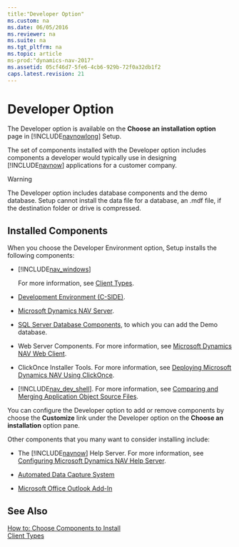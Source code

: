 ```yaml
---
title:"Developer Option"
ms.custom: na
ms.date: 06/05/2016
ms.reviewer: na
ms.suite: na
ms.tgt_pltfrm: na
ms.topic: article
ms-prod:"dynamics-nav-2017"
ms.assetid: 05cf46d7-5fe6-4cb6-929b-72f0a32db1f2
caps.latest.revision: 21
---
```

# Developer Option
The Developer option is available on the **Choose an installation option** page in [!INCLUDE[navnowlong](includes/navnowlong_md.md)] Setup.  
  
 The set of components installed with the Developer option includes components a developer would typically use in designing [!INCLUDE[navnow](includes/navnow_md.md)] applications for a customer company.  
  
> [!WARNING]  
>  The Developer option includes database components and the demo database. Setup cannot install the data file for a database, an .mdf file, if the destination folder or drive is compressed.  
  
## Installed Components  
 When you choose the Developer Environment option, Setup installs the following components:  
  
-   [!INCLUDE[nav_windows](includes/nav_windows_md.md)]  
  
     For more information, see [Client Types](Client-Types.md).  
  
-   [Development Environment \(C\-SIDE\)](Development-Environment--C-SIDE-.md).  
  
-   [Microsoft Dynamics NAV Server](Microsoft-Dynamics-NAV-Server.md).  
  
-   [SQL Server Database Components](SQL-Server-Database-Components.md), to which you can add the Demo database.  
  
-   Web Server Components. For more information, see [Microsoft Dynamics NAV Web Client](Microsoft-Dynamics-NAV-Web-Client.md).  
  
-   ClickOnce Installer Tools. For more information, see [Deploying Microsoft Dynamics NAV Using ClickOnce](Deploying-Microsoft-Dynamics-NAV-Using-ClickOnce.md).  
  
-   [!INCLUDE[nav_dev_shell](includes/nav_dev_shell_md.md)]. For more information, see [Comparing and Merging Application Object Source Files](Comparing-and-Merging-Application-Object-Source-Files.md).  
  
 You can configure the Developer option to add or remove components by choose the **Customize** link under the Developer option on the **Choose an installation** option pane.  
  
 Other components that you many want to consider installing include:  
  
-   The [!INCLUDE[navnow](includes/navnow_md.md)] Help Server. For more information, see [Configuring Microsoft Dynamics NAV Help Server](Configuring-Microsoft-Dynamics-NAV-Help-Server.md).  
  
-   [Automated Data Capture System](Automated-Data-Capture-System.md)  
  
-   [Microsoft Office Outlook Add\-In](Microsoft-Office-Outlook-Add-In.md)  
  
## See Also  
 [How to: Choose Components to Install](../Topic/How%20to:%20Choose%20Components%20to%20Install.md)   
 [Client Types](Client-Types.md)